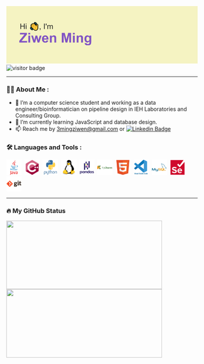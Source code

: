 [![MasterHead](header.png)](https://github.com/3miumi)
![visitor badge](https://visitor-badge.glitch.me/badge?page_id=jwenjian.visitor-badge&left_text=MyPageVisitors)
<!---<div id="badges">
  <a href="https://www.linkedin.com/in/ziwen-ming-076755146/">
    <img src="https://img.shields.io/badge/LinkedIn-blue?style=for-the-badge&logo=linkedin&logoColor=white" alt="LinkedIn Badge"/>
  </a>
</div> --->

-----

### :woman_technologist: About Me :
- 👀 I’m a computer science student and working as a data engineer/bioinformatician on pipeline design in IEH Laboratories and Consulting Group.
- 🌱 I’m currently learning JavaScript and database design.
- 📫 Reach me by 3mingziwen@gmail.com or [![Linkedin Badge](https://img.shields.io/badge/-zming-blue?style=flat&logo=Linkedin&logoColor=white)](https://www.linkedin.com/in/ziwen-ming-076755146)

### :hammer_and_wrench: Languages and Tools :
<div>
  <img src="https://github.com/devicons/devicon/blob/master/icons/java/java-original-wordmark.svg" title="Java" alt="Java" width="40" height="40"/>&nbsp;
  <img src="https://github.com/devicons/devicon/blob/master/icons/cplusplus/cplusplus-original.svg" title="cplusplus" **alt="cplusplus" width="40" height="40"/>&nbsp;
  <img src="https://github.com/devicons/devicon/blob/master/icons/python/python-original-wordmark.svg" title="python" alt="python" width="40" height="40"/>&nbsp;
  <img src="https://github.com/devicons/devicon/blob/master/icons/linux/linux-original.svg" title="linux" alt="linux" width="40" height="40"/>&nbsp;
  <img src="https://github.com/devicons/devicon/blob/master/icons/pandas/pandas-original-wordmark.svg" title="pandas" alt="pandas" width="40" height="40"/>&nbsp;
  <img src="https://github.com/devicons/devicon/blob/master/icons/pycharm/pycharm-original-wordmark.svg"  title="pycharm" alt="pycharm" width="40" height="40"/>&nbsp;
  <img src="https://github.com/devicons/devicon/blob/master/icons/html5/html5-original.svg" title="HTML5" alt="HTML" width="40" height="40"/>&nbsp;
  <img src="https://github.com/devicons/devicon/blob/master/icons/vscode/vscode-original-wordmark.svg" title="JavaScript" alt="JavaScript" width="40" height="40"/>&nbsp;
  <img src="https://github.com/devicons/devicon/blob/master/icons/mysql/mysql-original-wordmark.svg" title="MySQL"  alt="MySQL" width="40" height="40"/>&nbsp;
  <img src="https://github.com/devicons/devicon/blob/master/icons/selenium/selenium-original.svg" title="selenium" alt="selenium" width="40" height="40"/>&nbsp;
  <img src="https://github.com/devicons/devicon/blob/master/icons/git/git-original-wordmark.svg" title="Git" alt="Git" width="40" height="40"/>
    
</div>


-----
### :fire: My GitHub Status

  <!--- [![Top Langs](https://github-readme-stats.vercel.app/api/top-langs/?username=3miumi&layout=compact&theme=radical)](https://github.com/anuraghazra/github-readme-stats)
   
 <img height="180em" src="https://github-readme-stats.vercel.app/api?username=3miumi&show_icons=true&hide_border=true&&count_private=true&include_all_commits=true" /> 
 --->
 <a href="https://github.com/anuraghazra/github-readme-stats">
  <img align="center" img height="180em"  width = "410em"  src="https://github-readme-stats.vercel.app/api?username=3miumi&show_icons=true&hide_border=true&&count_private=true&include_all_commits=true&theme=radical" />
</a>
 <a href="https://github.com/anuraghazra/github-readme-stats">
  <img align="center" height="180em"  width="410em" src="https://github-readme-stats.vercel.app/api/top-langs/?username=3miumi&layout=compact&theme=radical&hide_border=true" />
</a>
   
<!---
3miumi/3miumi is a ✨ special ✨ repository because its `README.md` (this file) appears on your GitHub profile.
You can click the Preview link to take a look at your changes.
--->
